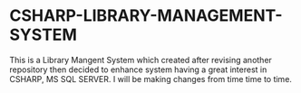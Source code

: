 # CSHARP-LIBRARY-MANAGEMENT-SYSTEM
This is a Library Mangent System which created after revising another repository then decided to enhance system having a great interest in CSHARP, MS SQL SERVER. I will be making changes from time time to time.
